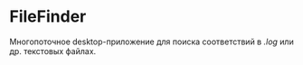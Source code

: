 # FileFinder

Многопоточное desktop-приложение для поиска соответствий в *.log* или др. текстовых файлах.
